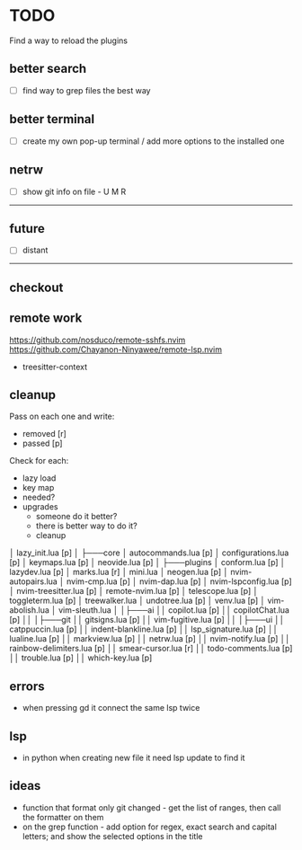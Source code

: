 # TODO

Find a way to reload the plugins

## better search

- [ ] find way to grep files the best way

## better terminal

- [ ] create my own pop-up terminal / add more options to the installed one

## netrw

- [ ] show git info on file - U M R

---

## future

- [ ] distant

---

## checkout

## remote work

https://github.com/nosduco/remote-sshfs.nvim
https://github.com/Chayanon-Ninyawee/remote-lsp.nvim

- treesitter-context

## cleanup

Pass on each one and write:

- removed [r]
- passed [p]

Check for each:

- lazy load
- key map
- needed?
- upgrades
  - someone do it better?
  - there is better way to do it?
  - cleanup

│ lazy_init.lua [p]
│
├───core
│ autocommands.lua [p]
│ configurations.lua [p]
│ keymaps.lua [p]
│ neovide.lua [p]
│
├───plugins
│ conform.lua [p]
│ lazydev.lua [p]
│ marks.lua [r]
│ mini.lua
│ neogen.lua [p]
│ nvim-autopairs.lua
│ nvim-cmp.lua [p]
│ nvim-dap.lua [p]
│ nvim-lspconfig.lua [p]
│ nvim-treesitter.lua [p]
│ remote-nvim.lua [p]
│ telescope.lua [p]
│ toggleterm.lua [p]
│ treewalker.lua
│ undotree.lua [p]
│ venv.lua [p]
│ vim-abolish.lua
│ vim-sleuth.lua
│
│├───ai
││ copilot.lua [p]
││ copilotChat.lua [p]
││
│├───git
││ gitsigns.lua [p]
││ vim-fugitive.lua [p]
││
│├───ui
││ catppuccin.lua [p]
││ indent-blankline.lua [p]
││ lsp_signature.lua [p]
││ lualine.lua [p]
││ markview.lua [p]
││ netrw.lua [p]
││ nvim-notify.lua [p]
││ rainbow-delimiters.lua [p]
││ smear-cursor.lua [r]
││ todo-comments.lua [p]
││ trouble.lua [p]
││ which-key.lua [p]

## errors

- when pressing gd it connect the same lsp twice

## lsp

- in python when creating new file it need lsp update to find it
<!-- - in python when using `from x import` then the autocomplete needs to be stuff from the import -->

## ideas

- function that format only git changed - get the list of ranges, then call the formatter on them
- on the grep function - add option for regex, exact search and capital letters; and show the selected options in the title
